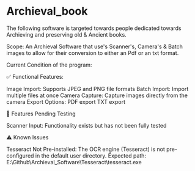 # Archieval_book
The following software is targeted towards people dedicated towards Archieving and preserving old & Ancient books.

Scope:
An Archieval Software that use's Scanner's, Camera's & Batch images to allow for their conversion to either an Pdf or an txt format.

Current Condition of the program:

✅ Functional Features:

Image Import: Supports JPEG and PNG file formats
Batch Import: Import multiple files at once
Camera Capture: Capture images directly from the camera
Export Options:
PDF export
TXT export

🧪 Features Pending Testing

Scanner Input: Functionality exists but has not been fully tested

⚠️ Known Issues

Tesseract Not Pre-installed:
The OCR engine (Tesseract) is not pre-configured in the default user directory.
Expected path: E:\Github\Archieval_Software\Tesseract\tesseract.exe
